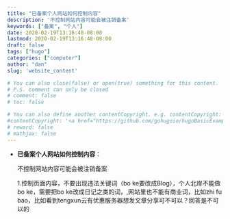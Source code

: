 ```yaml
---
title: "已备案个人网站如何控制内容"
description: '不控制网站内容可能会被注销备案'
keywords: ["备案", "个人"]
date: 2020-02-19T13:16:48-08:00
lastmod: 2020-02-19T13:16:48-08:00
draft: false
tags: ["hugo"]
categories: ["computer"]
author: "dan"
slug: 'website_content'

# You can also close(false) or open(true) something for this content.
# P.S. comment can only be closed
# comment: false
# toc: false

# You can also define another contentCopyright. e.g. contentCopyright: "This is another copyright."
#contentCopyright: '<a href="https://github.com/gohugoio/hugoBasicExample" rel="noopener" target="_blank">See origin</a>'
# reward: false
# mathjax: false
---
```


- **已备案个人网站如何控制内容**：

  不控制网站内容可能会被注销备案

  

  1.控制页面内容，不要出现违法关键词（bo ke要改成Blog），个人北岸不能做bo ke，需要把bo ke改成日记之类的词，,网站里也不能有商业词，比如zhi fu bao，比如看到tengxun云有优惠服务器想发文章分享可不可以？回答是不可以的

